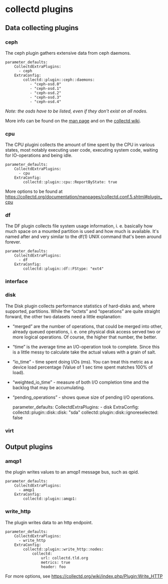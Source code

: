 # collectd plugins

## Data collecting plugins

### ceph

The ceph plugin gathers extensive data from ceph daemons.

    parameter_defaults:
        CollectdExtraPlugins:
          - ceph
        ExtraConfig:
            collectd::plugin::ceph::daemons:
               - "ceph-osd.0"
               - "ceph-osd.1"
               - "ceph-osd.2"
               - "ceph-osd.3"
               - "ceph-osd.4"

*Note: the osds have to be listed, even if they don't exist on all nodes.*

More info can be found on the 
[man page](https://collectd.org/documentation/manpages/collectd.conf.5.shtml#plugin_ceph) 
and on the [collectd wiki](https://collectd.org/wiki/index.php/Plugin:Ceph).

### cpu

The CPU plugini collects the amount of time spent by the CPU in various
states, most notably executing user code, executing system code, waiting
for IO-operations and being idle.

    parameter_defaults:
        CollectdExtraPlugins:
          - cpu
        ExtraConfig:
            collectd::plugin::cpu::ReportByState: true

More options to be found at https://collectd.org/documentation/manpages/collectd.conf.5.shtml#plugin_cpu

### df

The DF plugin collects file system usage information, i. e. basically 
how much space on a mounted partition is used and how much is available. 
It's named after and very similar to the df(1) UNIX command that's been around 
forever. 

    parameter_defaults:
        CollectdExtraPlugins:
          - df
        ExtraConfig:
            collectd::plugin::df::FStype: "ext4"

### interface

### disk

The Disk plugin collects performance statistics of hard-disks and, where 
supported, partitions. While the “octets” and “operations” are quite straight 
forward, the other two datasets need a little explanation:

* “merged” are the number of operations, that could be merged into other,
   already queued operations, i. e. one physical disk access served two 
   or more logical operations. Of course, the higher that number, the better.

* “time” is the average time an I/O-operation took to complete. Since this is
  a little messy to calculate take the actual values with a grain of salt.

* “io_time” - time spent doing I/Os (ms). You can treat this metric as a 
   device load percentage (Value of 1 sec time spent matches 100% of load).

* “weighted_io_time” - measure of both I/O completion time and the backlog 
   that may be accumulating.
* “pending_operations” - shows queue size of pending I/O operations.


    parameter_defaults:
        CollectdExtraPlugins:
          - disk
        ExtraConfig:
            collectd::plugin::disk::disk: "sda"
            collectd::plugin::disk::ignoreselected: false

### virt

## Output plugins

### amqp1

the plugin writes values to an amqp1 message bus, such as qpid.

    parameter_defaults:
        CollectdExtraPlugins:
          - amqp1
        ExtraConfig:
            collectd::plugin::amqp1:

### write_http

The plugin writes data to an http endpoint.

    parameter_defaults:
        CollectdExtraPlugins:
          - write_http
        ExtraConfig:
            collectd::plugin::write_http::nodes:
                collectd:
                    url: collectd.tld.org
                    metrics: true
                    header: foo

For more options, see https://collectd.org/wiki/index.php/Plugin:Write_HTTP
